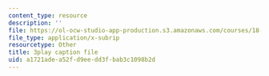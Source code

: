 ```yaml
---
content_type: resource
description: ''
file: https://ol-ocw-studio-app-production.s3.amazonaws.com/courses/18-085-computational-science-and-engineering-i-fall-2008/a1721adea52fd9eedd3fbab3c1098b2d_9iJryWzLDIw.srt
file_type: application/x-subrip
resourcetype: Other
title: 3play caption file
uid: a1721ade-a52f-d9ee-dd3f-bab3c1098b2d
---
```

